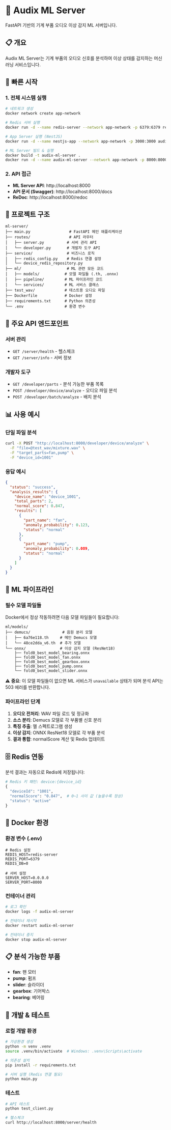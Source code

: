 # 🎵 Audix ML Server

FastAPI 기반의 기계 부품 오디오 이상 감지 ML 서버입니다.

## 📋 개요

Audix ML Server는 기계 부품의 오디오 신호를 분석하여 이상 상태를 감지하는 머신러닝 서비스입니다.


## 🚀 빠른 시작

### 1. 전체 시스템 실행

```bash
# 네트워크 생성
docker network create app-network

# Redis 서버 실행
docker run -d --name redis-server --network app-network -p 6379:6379 redis:7.2.5-alpine3.20

# App Server 실행 (NestJS)
docker run -d --name nestjs-app --network app-network -p 3000:3000 audix-app-server

# ML Server 빌드 & 실행
docker build -t audix-ml-server .
docker run -d --name audix-ml-server --network app-network -p 8000:8000 audix-ml-server
```

### 2. API 접근

- **ML Server API**: http://localhost:8000
- **API 문서 (Swagger)**: http://localhost:8000/docs
- **ReDoc**: http://localhost:8000/redoc

## 📁 프로젝트 구조

```
ml-server/
├── main.py                 # FastAPI 메인 애플리케이션
├── routes/                 # API 라우터
│   ├── server.py          # 서버 관리 API
│   └── developer.py       # 개발자 도구 API
├── service/               # 비즈니스 로직
│   ├── redis_config.py    # Redis 연결 설정
│   └── device_redis_repository.py
├── ml/                    # ML 관련 모든 코드
│   ├── models/           # 모델 파일들 (.th, .onnx)
│   ├── pipeline/         # ML 파이프라인 코드
│   └── services/         # ML 서비스 클래스
├── test_wav/             # 테스트용 오디오 파일
├── Dockerfile            # Docker 설정
├── requirements.txt      # Python 의존성
└── .env                  # 환경 변수
```

## 🔧 주요 API 엔드포인트

### 서버 관리
- `GET /server/health` - 헬스체크
- `GET /server/info` - 서버 정보

### 개발자 도구
- `GET /developer/parts` - 분석 가능한 부품 목록
- `POST /developer/device/analyze` - 오디오 파일 분석
- `POST /developer/batch/analyze` - 배치 분석

## 📊 사용 예시

### 단일 파일 분석

```bash
curl -X POST "http://localhost:8000/developer/device/analyze" \
  -F "file=@test_wav/mixture.wav" \
  -F "target_parts=fan,pump" \
  -F "device_id=1001"
```

### 응답 예시

```json
{
  "status": "success",
  "analysis_results": {
    "device_name": "device_1001",
    "total_parts": 2,
    "normal_score": 0.847,
    "results": [
      {
        "part_name": "fan",
        "anomaly_probability": 0.123,
        "status": "normal"
      },
      {
        "part_name": "pump", 
        "anomaly_probability": 0.089,
        "status": "normal"
      }
    ]
  }
}
```

## 🤖 ML 파이프라인

### 필수 모델 파일들

Docker에서 정상 작동하려면 다음 모델 파일들이 필요합니다:

```
ml/models/
├── demucs/              # 음원 분리 모델
│   ├── 6a76e118.th     # 메인 Demucs 모델
│   └── 48ce2dda_v6.th  # 추가 모델
└── onnx/               # 이상 감지 모델 (ResNet18)
    ├── fold0_best_model_bearing.onnx
    ├── fold0_best_model_fan.onnx
    ├── fold0_best_model_gearbox.onnx
    ├── fold0_best_model_pump.onnx
    └── fold0_best_model_slider.onnx
```

⚠️ **중요**: 이 모델 파일들이 없으면 ML 서비스가 `unavailable` 상태가 되며 분석 API는 503 에러를 반환합니다.

### 파이프라인 단계

1. **오디오 전처리**: WAV 파일 로드 및 정규화
2. **소스 분리**: Demucs 모델로 각 부품별 신호 분리
3. **특징 추출**: 멜 스펙트로그램 생성
4. **이상 감지**: ONNX ResNet18 모델로 각 부품 분석
5. **결과 통합**: normalScore 계산 및 Redis 업데이트

## 🗄️ Redis 연동

분석 결과는 자동으로 Redis에 저장됩니다:

```python
# Redis 키 패턴: device:{device_id}
{
  "deviceId": "1001",
  "normalScore": "0.847",  # 0~1 사이 값 (높을수록 정상)
  "status": "active"
}
```

## 🐳 Docker 환경

### 환경 변수 (.env)

```env
# Redis 설정
REDIS_HOST=redis-server
REDIS_PORT=6379
REDIS_DB=0

# 서버 설정  
SERVER_HOST=0.0.0.0
SERVER_PORT=8000
```

### 컨테이너 관리

```bash
# 로그 확인
docker logs -f audix-ml-server

# 컨테이너 재시작
docker restart audix-ml-server

# 컨테이너 중지
docker stop audix-ml-server
```

## 📋 분석 가능한 부품

- **fan**: 팬 모터
- **pump**: 펌프
- **slider**: 슬라이더
- **gearbox**: 기어박스  
- **bearing**: 베어링

## 🔬 개발 & 테스트

### 로컬 개발 환경

```bash
# 가상환경 생성
python -m venv .venv
source .venv/bin/activate  # Windows: .venv\Scripts\activate

# 의존성 설치
pip install -r requirements.txt

# 서버 실행 (Redis 연결 필요)
python main.py
```

### 테스트

```bash
# API 테스트
python test_client.py

# 헬스체크
curl http://localhost:8000/server/health
```